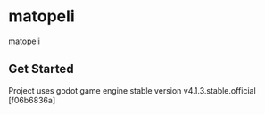 # matopeli
matopeli

## Get Started
Project uses godot game engine stable version v4.1.3.stable.official [f06b6836a]

